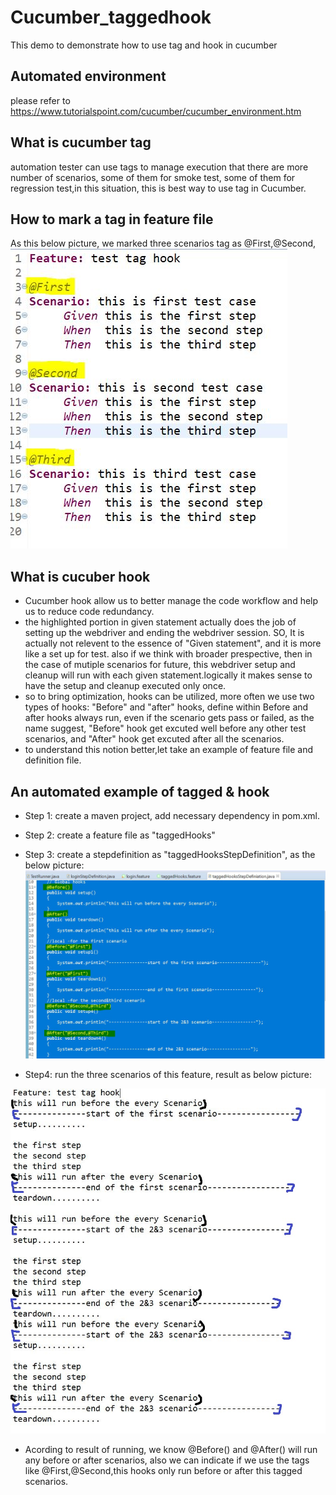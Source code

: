 # Cucumber_taggedhook
This demo to demonstrate how to use tag and hook in cucumber
## Automated environment 
please refer to https://www.tutorialspoint.com/cucumber/cucumber_environment.htm
## What is cucumber tag
 automation tester can use tags to manage execution that there are more number of scenarios, some of them for smoke test, 
 some of them for regression test,in this situation, this is best way to use tag in Cucumber.
## How to mark a tag in feature file
As this below picture, we marked three scenarios tag as @First,@Second,
 ![](https://github.com/AnnaQiao/Cucumber_taggedhook/blob/master/pictures/feature_tag.JPG)
## What is cucuber hook
- Cucumber hook allow us to better manage the code workflow and help us to reduce code redundancy.
- the highlighted portion in given statement actually does the job of setting up  the webdriver and ending
the webdriver session. SO, It is actually  not relevent to the essence of "Given statement", and it is more like a set up for test. also if we think with broader prespective, then in the case of  mutiple scenarios for future, this webdriver setup and cleanup will run with each given statement.logically it makes sense to have the setup and cleanup executed only once.
- so to bring optimization, hooks can be utilized, more often we use two types of hooks: "Before" and "after" hooks, define within Before and after hooks always run, even if the scenario gets pass or failed, as the name suggest, "Before" hook get excuted well before any other test scenarios,  and "After" hook get excuted after all  the scenarios.
- to understand this notion better,let take  an example of feature file and definition file.
## An automated example of tagged & hook 
- Step 1: create a maven project, add necessary dependency in pom.xml.
- Step 2: create a feature file as "taggedHooks"
- Step 3: create a stepdefinition as "taggedHooksStepDefinition", as the below picture:
![](https://github.com/AnnaQiao/Cucumber_taggedhook/blob/master/pictures/stepdefinition.JPG)

- Step4: run the three scenarios of this feature, result as below picture:

![](https://github.com/AnnaQiao/Cucumber_taggedhook/blob/master/pictures/console.JPG)

- Acording to result of running, we know @Before() and @After() will run any before or after scenarios, also we can indicate if we use the tags like  @First,@Second,this hooks only run before or after this tagged scenarios.
